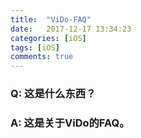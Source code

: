 ```yaml
---
title:  "ViDo-FAQ" 
date:   2017-12-17 13:34:23
categories: [iOS]
tags: [iOS]
comments: true
---
```


### Q: 这是什么东西？

### A: 这是关于ViDo的FAQ。
